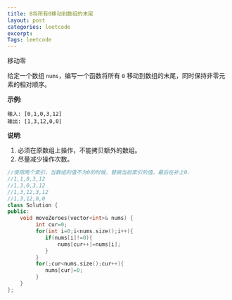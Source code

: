 ```yaml
---
title: 8将所有0移动到数组的末尾
layout: post
categories: leetcode
excerpt: 
Tags: leetcode
---
```


移动零

给定一个数组 `nums`，编写一个函数将所有 `0` 移动到数组的末尾，同时保持非零元素的相对顺序。

**示例:**

```
输入: [0,1,0,3,12]
输出: [1,3,12,0,0]
```

**说明**:

1. 必须在原数组上操作，不能拷贝额外的数组。
2. 尽量减少操作次数。

```c++
//使用两个索引，当数组的值不为0的时候，替换当前索引的值，最后在补上0.
//1,1,0,3,12
//1,3,0,3,12
//1,3,12,3,12
//1,3,12,0,0
class Solution {
public:
    void moveZeroes(vector<int>& nums) {
  		 int cur=0;
  		 for(int i=0;i<nums.size();i++){
  		 	if(nums[i]!=0){
  		 		nums[cur++]=nums[i];
  		 	}
  		 }      
  		 for(;cur<nums.size();cur++){
  		 	nums[cur]=0;
  		 }
    }
};
```

